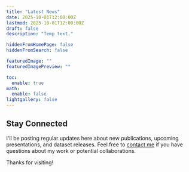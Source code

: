 ```yaml
---
title: "Latest News"
date: 2025-10-01T12:00:00Z
lastmod: 2025-10-01T12:00:00Z
draft: false
description: "Temp text."

hiddenFromHomePage: false
hiddenFromSearch: false

featuredImage: ""
featuredImagePreview: ""

toc:
  enable: true
math:
  enable: false
lightgallery: false
---
```


## Stay Connected

I'll be posting regular updates here about new publications, upcoming presentations, and dataset releases. Feel free to [contact me](/bio/) if you have questions about my work or potential collaborations.

Thanks for visiting!
